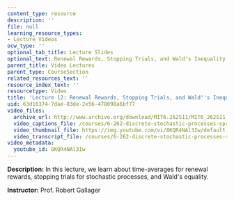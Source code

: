 ```yaml
---
content_type: resource
description: ''
file: null
learning_resource_types:
- Lecture Videos
ocw_type: ''
optional_tab_title: Lecture Slides
optional_text: Renewal Rewards, Stopping Trials, and Wald's Inequality ([PDF](/courses/6-262-discrete-stochastic-processes-spring-2011/resources/mit6_262s11_lec12))
parent_title: Video Lectures
parent_type: CourseSection
related_resources_text: ''
resource_index_text: ''
resourcetype: Video
title: 'Lecture 12: Renewal Rewards, Stopping Trials, and Wald''s Inequality'
uid: 63d16374-7dae-83de-2e56-478098a6bf77
video_files:
  archive_url: http://www.archive.org/download/MIT6.262S11/MIT6_262S11_lec12_300k.mp4
  video_captions_file: /courses/6-262-discrete-stochastic-processes-spring-2011/6e4747e3c6d55552b1aff94d52bf5050_8KQR4NAl3Iw.vtt
  video_thumbnail_file: https://img.youtube.com/vi/8KQR4NAl3Iw/default.jpg
  video_transcript_file: /courses/6-262-discrete-stochastic-processes-spring-2011/22b4494e70dc749ac65993252f82cd1d_8KQR4NAl3Iw.pdf
video_metadata:
  youtube_id: 8KQR4NAl3Iw
---
```


**Description:** In this lecture, we learn about time-averages for renewal rewards, stopping trials for stochastic processes, and Wald's equality.

**Instructor:** Prof. Robert Gallager